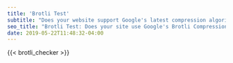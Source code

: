 ```yaml
---
title: 'Brotli Test'
subtitle: "Does your website support Google's latest compression algorithm?"
seo_title: "Brotli Test: Does your site use Google's Brotli Compression"
date: 2019-05-22T11:48:32-04:00
---
```


{{< brotli_checker >}}
